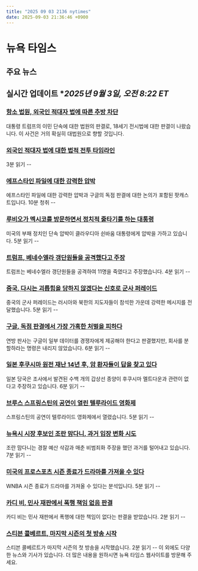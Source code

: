 ```yaml
---
title: "2025 09 03 2136 nytimes"
date: 2025-09-03 21:36:46 +0900
---
```


# 뉴욕 타임스
## 주요 뉴스

## 실시간 업데이트 **2025년 9월 3일, 오전 8:22 ET*

### [항소 법원, 외국인 적대자 법에 따른 추방 차단](https://www.nytimes.com/live/2025/09/03/us/trump-news)
대통령 트럼프의 이민 단속에 대한 법원의 판결로, 18세기 전시법에 대한 판결이 나왔습니다. 이 사건은 거의 확실히 대법원으로 향할 것입니다.
### [외국인 적대자 법에 대한 법적 전투 타임라인](https://www.nytimes.com/article/alien-enemies-act-timeline.html)
3분 읽기 --
### [에프스타인 파일에 대한 강력한 압박](https://www.nytimes.com/2025/09/03/podcasts/the-headlines/epstein-files-google-monopoly-ruling.html)
에프스타인 파일에 대한 강력한 압박과 구글의 독점 판결에 대한 논의가 포함된 팟캐스트입니다. 10분 청취 --
### [루비오가 멕시코를 방문하면서 정치적 줄타기를 하는 대통령](https://www.nytimes.com/2025/09/03/world/americas/mexico-rubio-sheinbaum.html)
미국의 부패 정치인 단속 압박이 클라우디아 쉰바움 대통령에게 압박을 가하고 있습니다. 5분 읽기 --
### [트럼프, 베네수엘라 갱단원들을 공격했다고 주장](https://www.nytimes.com/2025/09/02/us/politics/trump-venezuela-boat-drugs-attack.html)
트럼프는 베네수엘라 갱단원들을 공격하여 11명을 죽였다고 주장했습니다. 4분 읽기 --
### [중국, 다시는 괴롭힘을 당하지 않겠다는 신호로 군사 퍼레이드](https://www.nytimes.com/2025/09/02/world/asia/xi-putin-kim-parade.html)
중국의 군사 퍼레이드는 러시아와 북한의 지도자들이 참석한 가운데 강력한 메시지를 전달했습니다. 5분 읽기 --
### [구글, 독점 판결에서 가장 가혹한 처벌을 피하다](https://www.nytimes.com/2025/09/02/technology/google-search-antitrust-decision.html)
연방 판사는 구글이 일부 데이터를 경쟁자에게 제공해야 한다고 판결했지만, 회사를 분할하라는 명령은 내리지 않았습니다. 6분 읽기 --
### [일본 후쿠시마 원전 재난 14년 후, 암 환자들이 답을 찾고 있다](https://www.nytimes.com/2025/09/03/world/asia/japan-fukushima-nuclear-cancer.html)
일본 당국은 조사에서 발견된 수백 개의 갑상선 종양이 후쿠시마 멜트다운과 관련이 없다고 주장하고 있습니다. 6분 읽기 --
### [브루스 스프링스틴의 공연이 열린 텔루라이드 영화제](https://www.nytimes.com/2025/09/01/movies/telluride-springsteen-biopic.html)
스프링스틴의 공연이 텔루라이드 영화제에서 열렸습니다. 5분 읽기 --
### [뉴욕시 시장 후보인 조란 맘다니, 과거 입장 변화 시도](https://www.nytimes.com/2025/09/03/nyregion/zohran-mamdani-policy-shifts.html)
조란 맘다니는 경찰 예산 삭감과 매춘 비범죄화 주장을 했던 과거를 털어내고 있습니다. 7분 읽기 --
### [미국의 프로스포츠 시즌 종료가 드라마를 가져올 수 있다](https://www.nytimes.com/athletic/6592073/2025/09/02/ap-top-25-osu-texas-week-1-rankings/)
WNBA 시즌 종료가 드라마를 가져올 수 있다는 분석입니다. 5분 읽기 --
### [카디 비, 민사 재판에서 폭행 책임 없음 판결](https://www.nytimes.com/2025/09/02/arts/music/cardi-b-verdict-assault-trial.html)
카디 비는 민사 재판에서 폭행에 대한 책임이 없다는 판결을 받았습니다. 2분 읽기 --
### [스티븐 콜베르트, 마지막 시즌의 첫 방송 시작](https://www.nytimes.com/2025/09/02/arts/television/stephen-colbert-late-show-returns.html)
스티븐 콜베르트가 마지막 시즌의 첫 방송을 시작했습니다. 2분 읽기 --
이 외에도 다양한 뉴스와 기사가 있습니다. 더 많은 내용을 원하시면 뉴욕 타임스 웹사이트를 방문해 주세요.